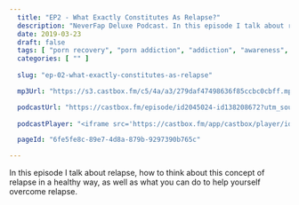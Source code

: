 ```yaml
---
  title: "EP2 - What Exactly Constitutes As Relapse?"
  description: "NeverFap Deluxe Podcast. In this episode I talk about relapse, as well as how you can think about this concept of relapse in a healthy way."
  date: 2019-03-23
  draft: false
  tags: [ "porn recovery", "porn addiction", "addiction", "awareness", "nofap", "neverfap", "neverfap deluxe", "neverfap basics", "nofap podcast", "neverfap podcast", "neverfap deluxe podcast" ]
  categories: [ "" ]
  
  slug: "ep-02-what-exactly-constitutes-as-relapse"

  mp3Url: "https://s3.castbox.fm/c5/4a/a3/279daf47498636f85ccbc0cbff.mp3"

  podcastUrl: "https://castbox.fm/episode/id2045024-id138208672?utm_source=podcaster&utm_medium=dlink&utm_campaign=e_138208672&utm_content=EP2%20-%20What%20Exactly%20Constitutes%20As%20Relapse%3F-CastBox_FM"
  
  podcastPlayer: "<iframe src='https://castbox.fm/app/castbox/player/id2045024/id138208672?v=4.1.3&autoplay=0' frameborder='0' width='100%' height='300'></iframe>"

  pageId: "6fe5fe8c-89e7-4d8a-879b-9297390b765c"

---
```


In this episode I talk about relapse, how to think about this concept of relapse in a healthy way, as well as what you can do to help yourself overcome relapse.